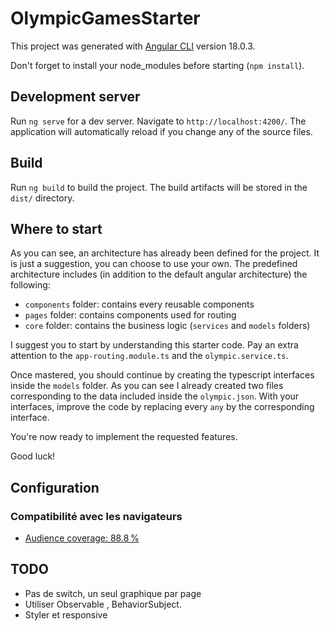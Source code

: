 # OlympicGamesStarter

This project was generated with [Angular CLI](https://github.com/angular/angular-cli) version 18.0.3.

Don't forget to install your node_modules before starting (`npm install`).

## Development server

Run `ng serve` for a dev server. Navigate to `http://localhost:4200/`. The application will automatically reload if you change any of the source files.

## Build

Run `ng build` to build the project. The build artifacts will be stored in the `dist/` directory.

## Where to start

As you can see, an architecture has already been defined for the project. It is just a suggestion, you can choose to use your own. The predefined architecture includes (in addition to the default angular architecture) the following:

- `components` folder: contains every reusable components
- `pages` folder: contains components used for routing
- `core` folder: contains the business logic (`services` and `models` folders)

I suggest you to start by understanding this starter code. Pay an extra attention to the `app-routing.module.ts` and the `olympic.service.ts`.

Once mastered, you should continue by creating the typescript interfaces inside the `models` folder. As you can see I already created two files corresponding to the data included inside the `olympic.json`. With your interfaces, improve the code by replacing every `any` by the corresponding interface.

You're now ready to implement the requested features.

Good luck!

## Configuration

### Compatibilité avec les navigateurs

- [Audience coverage: 88.8 %](https://browsersl.ist/#q=%3E0.3%25%2C+last+2+Chrome+versions%2C+last+1+Firefox+version%2C+last+2+Edge+major+versions%2C+last+2+Safari+major+versions%2C+last+2+iOS+major+versions%2C+Firefox+ESR%2C+not+dead)

## TODO

- Pas de switch, un seul graphique par page
- Utiliser Observable , BehaviorSubject.
- Styler et responsive
